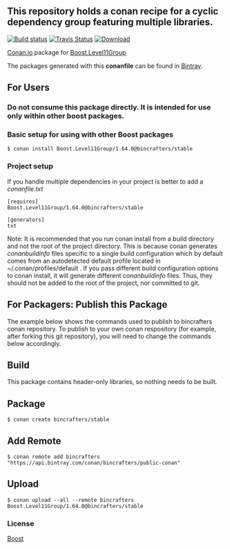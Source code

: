## This repository holds a conan recipe for a cyclic dependency group featuring multiple libraries.

[![Build status](https://ci.appveyor.com/api/projects/status/88bnj1a4byydbka5/branch/stable/1.64.0?svg=true)](https://ci.appveyor.com/project/BinCrafters/conan-boost-level11group/branch/stable/1.64.0)
[![Travis Status](https://travis-ci.org/bincrafters/conan-boost-level11group.svg?branch=stable%2F1.64.0)](https://travis-ci.org/bincrafters/conan-boost-level11group)
[![Download](https://api.bintray.com/packages/bincrafters/public-conan/Boost.Level11Group%3Abincrafters/images/download.svg?version=1.64.0%3Astable) ](https://bintray.com/bincrafters/public-conan/Boost.Level11Group%3Abincrafters/1.64.0%3Astable/link)

[Conan.io](https://conan.io) package for [Boost.Level11Group](http://www.boost.org/doc/libs/1_65_1/libs/libraries.htm) 

The packages generated with this **conanfile** can be found in [Bintray](https://bintray.com/bincrafters/public-conan/Boost.Level11Group%3Abincrafters).

## For Users

### Do not consume this package directly.  It is intended for use only within other boost packages.

### Basic setup for using with other Boost packages

    $ conan install Boost.Level11Group/1.64.0@bincrafters/stable

### Project setup

If you handle multiple dependencies in your project is better to add a *conanfile.txt*

    [requires]
    Boost.Level11Group/1.64.0@bincrafters/stable

    [generators]
    txt

Note: It is recommended that you run conan install from a build directory and not the root of the project directory.  This is because conan generates *conanbuildinfo* files specific to a single build configuration which by default comes from an autodetected default profile located in ~/.conan/profiles/default .  If you pass different build configuration options to conan install, it will generate different *conanbuildinfo* files.  Thus, they should not be added to the root of the project, nor committed to git. 

## For Packagers: Publish this Package

The example below shows the commands used to publish to bincrafters conan repository. To publish to your own conan respository (for example, after forking this git repository), you will need to change the commands below accordingly. 

## Build  

This package contains header-only libraries, so nothing needs to be built.

## Package 

    $ conan create bincrafters/stable
	
## Add Remote

	$ conan remote add bincrafters "https://api.bintray.com/conan/bincrafters/public-conan"

## Upload

    $ conan upload --all --remote bincrafters Boost.Level11Group/1.64.0@bincrafters/stable

### License
[Boost](www.boost.org/LICENSE_1_0.txt)
